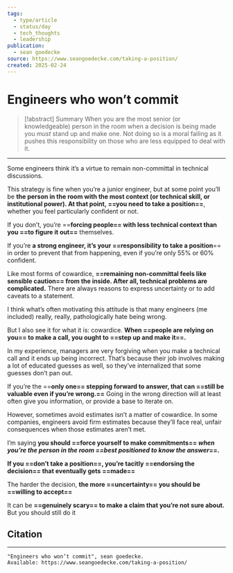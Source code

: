 ```yaml
---
tags:
  - type/article
  - status/day
  - tech_thoughts
  - leadership
publication:
  - sean goedecke
source: https://www.seangoedecke.com/taking-a-position/
created: 2025-02-24
---
```

# Engineers who won’t commit

> [!abstract] Summary
> When you are the most senior (or knowledgeable) person in the room when a decision is being made you *must* stand up and make one. Not doing so is a moral failing as it pushes this responsibility on those who are less equipped to deal with it. 

---
Some engineers think it’s a virtue to remain non-committal in technical discussions.

This strategy is fine when you’re a junior engineer, but at some point you’ll be **the person in the room with the most context (or technical skill, or institutional power). At that point, ==you need to take a position==**, whether you feel particularly confident or not.

If you don’t, you’re ==**forcing people== with less technical context than you ==to figure it out==** themselves.

If you’re **a strong engineer, it’s your ==responsibility to take a position**== in order to prevent that from happening, even if you’re only 55% or 60% confident.

Like most forms of cowardice, **==remaining non-committal feels like sensible caution== from the inside. After all, technical problems are complicated.** There are always reasons to express uncertainty or to add caveats to a statement.

I think what’s often motivating this attitude is that many engineers (me included) really, really, pathologically hate being wrong.

But I also see it for what it is: cowardice. **When ==people are relying on you== to make a call, you ought to ==step up and make it==.**

In my experience, managers are very forgiving when you make a technical call and it ends up being incorrect. That’s because their job involves making a lot of educated guesses as well, so they’ve internalized that some guesses don’t pan out.

If you’re the ==**only one== stepping forward to answer, that can ==still be valuable even if you’re wrong.==** Going in the wrong direction will at least often give you information, or provide a base to iterate on.

However, sometimes avoid estimates isn’t a matter of cowardice. In some companies, engineers avoid firm estimates because they’ll face real, unfair consequences when those estimates aren’t met.

I’m saying **you should ==force yourself to make commitments== _when you’re the person in the room ==best positioned to know the answer_==.**

**If you ==don’t take a position==, you’re tacitly ==endorsing the decision== that eventually gets ==made==**

The harder the decision, **the more ==uncertainty== you should be ==willing to accept==**

It can be **==genuinely scary== to make a claim that you’re not sure about.** But you should still do it
## Citation
---
```
"Engineers who won’t commit", sean goedecke.
Available: https://www.seangoedecke.com/taking-a-position/
```

